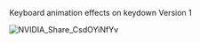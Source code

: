 Keyboard animation effects on keydown Version 1

![NVIDIA_Share_CsdOYiNfYv](https://github.com/ConnorJ-Github/Keyboard-Animation/assets/149539076/2f1e9e0d-7f0d-42f0-8f7a-710b731a36d0)

